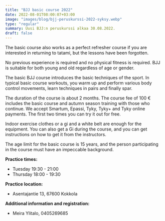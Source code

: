 ```yaml
---
title: "BJJ basic course 2022"
date: 2022-08-01T08:00:07+03:00
image: "images/blog/bjj-peruskurssi-2022-syksy.webp"
type: "regular"
summary: Uusi BJJ:n peruskurssi alkaa 30.08.2022.
draft: false
---
```

The basic course also works as a perfect refresher course if you are interested in returning to tatami, but the lessons have been forgotten.

No previous experience is required and no physical fitness is required. BJJ is suitable for both young and old regardless of age or gender.

The basic BJJ course introduces the basic techniques of the sport. In typical basic course workouts, you warm up and perform various body control movements, learn techniques in pairs and finally spar.

The duration of the course is about 2 months. The course fee of 100 € includes the basic course and autumn season training with those who continue.
We accept Smartum, Epassi, Tyky, Tyky+ and Tyky online payments. The first two times you can try it out for free.

Indoor exercise clothes or a gi and a white belt are enough for the equipment. You can also get a Gi during the course, and you can get instructions on how to get it from the instructors.

The age limit for the basic course is 15 years, and the person participating in the course must have an impeccable background.

**Practice times:**

- Tuesday 19:30 - 21:00
- Thursday 18:00 - 19:30

**Practice location:**

- Asentajantie 13, 67600 Kokkola

**Additional information and registration:**

- Meira Ylitalo, 0405269685
